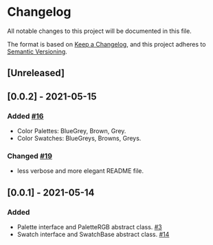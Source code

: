 # Changelog

All notable changes to this project will be documented in this file.

The format is based on [Keep a Changelog](https://keepachangelog.com/en/1.0.0/),
and this project adheres to [Semantic Versioning](https://semver.org/spec/v2.0.0.html).

## [Unreleased]

## [0.0.2] - 2021-05-15
### Added [#16](https://github.com/dartoos-dev/eo_color/issues/16)
- Color Palettes: BlueGrey, Brown, Grey.
- Color Swatches: BlueGreys, Browns, Greys.

### Changed [#19](https://github.com/dartoos-dev/eo_color/issues/19)
- less verbose and more elegant README file.

## [0.0.1] - 2021-05-14
### Added
- Palette interface and PaletteRGB abstract class. [#3](https://github.com/dartoos-dev/eo_color/issues/3)
- Swatch interface and SwatchBase abstract class. [#14](https://github.com/dartoos-dev/eo_color/issues/14)
